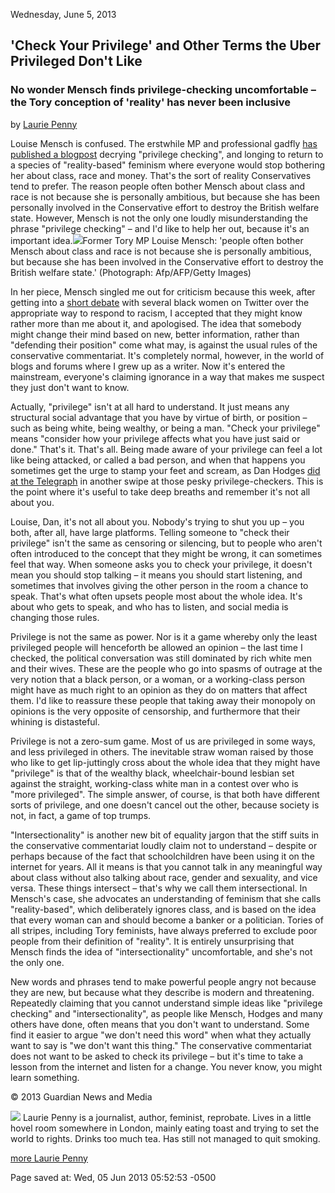 <div id="wikitext">

Wednesday, June 5, 2013

<div class="vspace">

</div>

'Check Your Privilege' and Other Terms the Uber Privileged Don't Like
---------------------------------------------------------------------

### No wonder Mensch finds privilege-checking uncomfortable – the Tory conception of 'reality' has never been inclusive

by [Laurie Penny](https://www.commondreams.org:80/author/laurie-penny)

Louise Mensch is confused. The erstwhile MP and professional gadfly [has
published a
blogpost](http://www.guardian.co.uk/commentisfree/2013/may/30/reality-based-feminism-louise-mensch)
decrying "privilege checking", and longing to return to a species of
"reality-based" feminism where everyone would stop bothering her about
class, race and money. That's the sort of reality Conservatives tend to
prefer. The reason people often bother Mensch about class and race is
not because she is personally ambitious, but because she has been
personally involved in the Conservative effort to destroy the British
welfare state. However, Mensch is not the only one loudly
misunderstanding the phrase "privilege checking" – and I'd like to help
her out, because it's an important
idea.![](https://www.commondreams.org:80/sites/commondreams.org/files/imce-images/-louise-mensch-008.jpg)Former
Tory MP Louise Mensch: 'people often bother Mensch about class and race
is not because she is personally ambitious, but because she has been
involved in the Conservative effort to destroy the British welfare
state.' (Photograph: Afp/AFP/Getty Images)

In her piece, Mensch singled me out for criticism because this week,
after getting into a [short
debate](https://twitter.com/PennyRed/status/339407745251958784) with
several black women on Twitter over the appropriate way to respond to
racism, I accepted that they might know rather more than me about it,
and apologised. The idea that somebody might change their mind based on
new, better information, rather than "defending their position" come
what may, is against the usual rules of the conservative commentariat.
It's completely normal, however, in the world of blogs and forums where
I grew up as a writer. Now it's entered the mainstream, everyone's
claiming ignorance in a way that makes me suspect they just don't want
to know.

Actually, "privilege" isn't at all hard to understand. It just means any
structural social advantage that you have by virtue of birth, or
position – such as being white, being wealthy, or being a man. "Check
your privilege" means "consider how your privilege affects what you have
just said or done." That's it. That's all. Being made aware of your
privilege can feel a lot like being attacked, or called a bad person,
and when that happens you sometimes get the urge to stamp your feet and
scream, as Dan Hodges [did at the
Telegraph](http://blogs.telegraph.co.uk/news/danhodges/100219309/the-latest-lefty-mantra-check-your-privilege/)
in another swipe at those pesky privilege-checkers. This is the point
where it's useful to take deep breaths and remember it's not all about
you.

Louise, Dan, it's not all about you. Nobody's trying to shut you up –
you both, after all, have large platforms. Telling someone to "check
their privilege" isn't the same as censoring or silencing, but to people
who aren't often introduced to the concept that they might be wrong, it
can sometimes feel that way. When someone asks you to check your
privilege, it doesn't mean you should stop talking – it means you should
start listening, and sometimes that involves giving the other person in
the room a chance to speak. That's what often upsets people most about
the whole idea. It's about who gets to speak, and who has to listen, and
social media is changing those rules.

Privilege is not the same as power. Nor is it a game whereby only the
least privileged people will henceforth be allowed an opinion – the last
time I checked, the political conversation was still dominated by rich
white men and their wives. These are the people who go into spasms of
outrage at the very notion that a black person, or a woman, or a
working-class person might have as much right to an opinion as they do
on matters that affect them. I'd like to reassure these people that
taking away their monopoly on opinions is the very opposite of
censorship, and furthermore that their whining is distasteful.

Privilege is not a zero-sum game. Most of us are privileged in some
ways, and less privileged in others. The inevitable straw woman raised
by those who like to get lip-juttingly cross about the whole idea that
they might have "privilege" is that of the wealthy black,
wheelchair-bound lesbian set against the straight, working-class white
man in a contest over who is "more privileged". The simple answer, of
course, is that both have different sorts of privilege, and one doesn't
cancel out the other, because society is not, in fact, a game of top
trumps.

"Intersectionality" is another new bit of equality jargon that the stiff
suits in the conservative commentariat loudly claim not to understand –
despite or perhaps because of the fact that schoolchildren have been
using it on the internet for years. All it means is that you cannot talk
in any meaningful way about class without also talking about race,
gender and sexuality, and vice versa. These things intersect – that's
why we call them intersectional. In Mensch's case, she advocates an
understanding of feminism that she calls "reality-based", which
deliberately ignores class, and is based on the idea that every woman
can and should become a banker or a politician. Tories of all stripes,
including Tory feminists, have always preferred to exclude poor people
from their definition of "reality". It is entirely unsurprising that
Mensch finds the idea of "intersectionality" uncomfortable, and she's
not the only one.

New words and phrases tend to make powerful people angry not because
they are new, but because what they describe is modern and threatening.
Repeatedly claiming that you cannot understand simple ideas like
"privilege checking" and "intersectionality", as people like Mensch,
Hodges and many others have done, often means that you don't want to
understand. Some find it easier to argue "we don't need this word" when
what they actually want to say is "we don't want this thing." The
conservative commentariat does not want to be asked to check its
privilege – but it's time to take a lesson from the internet and listen
for a change. You never know, you might learn something.

© 2013 Guardian News and Media

<div class="vspace">

</div>

<div>

[![](https://www.commondreams.org/sites/commondreams.org/files/imagecache/author_photo/lauriepenny.jpg)](https://www.commondreams.org:80/author/laurie-penny)
Laurie Penny is a journalist, author, feminist, reprobate. Lives in a
little hovel room somewhere in London, mainly eating toast and trying to
set the world to rights. Drinks too much tea. Has still not managed to
quit smoking.

</div>

[more Laurie Penny](https://www.commondreams.org:80/author/laurie-penny)

<div class="vspace">

</div>

<div style="display: none;">

Summary: An article about what the term "Check Your Privilege" is really
trying to convey Tags: privilege, guardian, laurie penny,
intersectionality, saved page Source:
<https://www.commondreams.org/view/2013/05/31-5> Parent: <span
class="wikiword">[SavedArticles](http://wiki.tamouse.org?n=SavedArticles.HomePage?action=print)</span>(.<span
class="wikiword">[HomePage](http://wiki.tamouse.org?n=SavedArticles.HomePage?action=print)</span>)
includeme:
[SavedArticles.HomePage](http://wiki.tamouse.org?n=SavedArticles.HomePage?action=print)
Categories:[Articles](http://wiki.tamouse.org?n=Category.Articles)

</div>

Page saved at: Wed, 05 Jun 2013 05:52:53 -0500

<div class="vspace">

</div>

</div>
